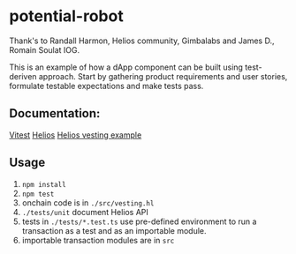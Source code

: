 # potential-robot

Thank's to Randall Harmon, Helios community, Gimbalabs and James D., Romain Soulat IOG. 

This is an example of how a dApp component can be built using test-deriven approach.
Start by gathering product requirements and user stories, formulate testable expectations and make tests pass.

## Documentation:
[Vitest](https://vitest.dev/)
[Helios](https://github.com/Hyperion-BT/helios)
[Helios vesting example](https://github.com/lley154/helios-examples/tree/main/vesting)

## Usage
1. `npm install`
2. `npm test`
3. onchain code is in `./src/vesting.hl`
4. `./tests/unit` document Helios API
5. tests in `./tests/*.test.ts` use pre-defined environment to run a transaction as a test and as an importable module. 
6. importable transaction modules are in `src`

